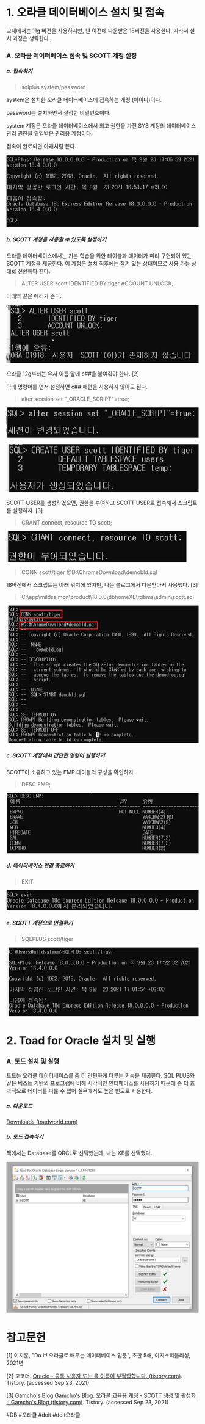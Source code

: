 # 1. 오라클 데이터베이스 설치 및 접속

교재에서는 11g 버전을 사용하지만, 난 이전에 다운받은 18버전을 사용한다. 따라서 설치 과정은 생략한다..

### A. 오라클 데이터베이스 접속 및 SCOTT 계정 설정

##### a. 접속하기

> sqlplus system/password

system은 설치한 오라클 데이터베이스에 접속하는 계정 (아이디)이다.

password는 설치하면서 설정한 비밀번호이다.

system 계정은 오라클 데이터베이스에서 최고 권한을 가진 SYS 계정의 데이터베이스 관리 권한을 위임받은 관리용 계정이다.

접속이 완료되면 아래처럼 뜬다.

![](/bin/image/Doit_오라클_4장_1.png)

##### b. SCOTT 계정을 사용할 수 있도록 설정하기

오라클 데이터베이스에서는 기본 학습을 위한 테이블과 데이터가 미리 구현되어 있는 SCOTT 계정을 제공한다. 이 계정은 설치 직후에는 잠겨 있는 상태이므로 사용 가능 상태로 전환해야 한다.

> ALTER USER scott 
> IDENTIFIED BY tiger 
> ACCOUNT UNLOCK;

아래와 같은 에러가 뜬다.

![](/bin/image/Doit_오라클_4장_2.png)

오라클 12g부터는 유저 이름 앞에 c##을 붙여줘야 한다. [2]

아래 명령어를 먼저 설정하면 c## 패턴을 사용하지 않아도 된다.

> alter session set "_ORACLE_SCRIPT"=true;  
 
![](/bin/image/Doit_오라클_4장_3.png)

![](/bin/image/Doit_오라클_4장_4.png)
 
 SCOTT USER를 생성하였으면, 권한을 부여하고 SCOTT USER로 접속해서 스크립트를 실행하자. [3]
 
 > GRANT connect, resource TO scott;

![](/bin/image/Doit_오라클_4장_5.png)

> CONN scott/tiger
> @D:\ChromeDownload\demobld.sql

18버전에서 스크립트는 아래 위치에 있지만, 나는 블로그에서 다운받아서 사용했다. [3]

> C:\app\mildsalmon\product\18.0.0\dbhomeXE\rdbms\admin\scott.sql
 
![](/bin/image/Doit_오라클_4장_6.png)
 
 ##### c. SCOTT 계정에서 간단한 명령어 실행하기
 
 SCOTT이 소유하고 있는 EMP 테이블의 구성을 확인하자.
 
 > DESC EMP;

![](/bin/image/Doit_오라클_4장_7.png)

##### d. 데이터베이스 연결 종료하기

> EXIT
 
![](/bin/image/Doit_오라클_4장_8.png)
 
 ##### e. SCOTT 계정으로 연결하기
 
 > SQLPLUS scott/tiger
 
![](/bin/image/Doit_오라클_4장_9.png)
 
 # 2. Toad for Oracle 설치 및 실행
 
 ### A. 토드 설치 및 실행
 
토드는 오라클 데이터베이스를 좀 더 간편하게 다루는 기능을 제공한다. SQL PLUS와 같은 텍스트 기반의 프로그램에 비해 시각적인 인터페이스를 사용하기 때문에 좀 더 효과적으로 데이터를 다룰 수 있어 실무에서도 높은 빈도로 사용한다.

##### a. 다운로드

[Downloads (toadworld.com)](https://www.toadworld.com/downloads)

##### b. 토드 접속하기

책에서는 Database를 ORCL로 선택했는데, 나는 XE를 선택했다.

![](/bin/image/Doit_오라클_4장_10.png)
 
# 참고문헌

[1] 이지훈, "Do it! 오라클로 배우는 데이터베이스 입문", 초판 5쇄, 이지스퍼블리싱, 2021년

[2] 고코더. [Oracle - 공통 사용자 또는 롤 이름이 부적합합니다. (tistory.com)](https://gocoder.tistory.com/1118). Tistory. (accessed Sep 23, 2021)

[3] [Gamcho's Blog Gamcho's Blog](https://midas123.tistory.com/ "Gamcho's Blog"). [오라클 교육용 계정 - SCOTT 생성 및 활성화 :: Gamcho's Blog (tistory.com)](https://midas123.tistory.com/157). Tistory. (accessed Sep 23, 2021)

#DB #오라클 #doit #doit오라클

